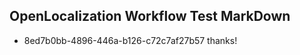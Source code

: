 ## OpenLocalization Workflow Test MarkDown

* 8ed7b0bb-4896-446a-b126-c72c7af27b57 
thanks!



<!--HONumber=Feb16_HO3-->
